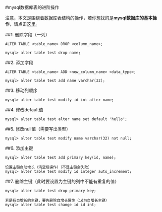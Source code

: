 #mysql数据库表的进阶操作

注意，本文是围绕着数据库表结构的操作，若你想找的是**mysql数据库的基本操作**，请点击[这里](/linux/mysql_basic_op.html)。

##1. 删除字段（一列）

    ALTER TABLE <table_name> DROP <column_name>;
    
    mysql> alter table test drop name;

##2. 添加字段
    
    ALTER TABLE <table_name> ADD <new_column_name> <data_type>;
    
    mysql> alter table test add name varchar(32);

##3. 移动列顺序

    mysql> alter table test modify id int after name;

##4. 修改default值

    mysql> alter table test alter name set default 'hello';

##5. 修改null值（需要写出类型）

    mysql> alter table test modify name varchar(32) not null;

##6. 添加主键

    mysql> alter table test add primary key(id, name);
    
    设置主键自动增长（清空后操作）（不是主键会失败）
    mysql> alter table test modify id integer auto_increment;

##7. 删除主键（此时要设置为主键的列中不能有重复的值）

    mysql> alter table test drop primary key;
    
    若是有自增长的主键，要先删除自增长属性（id为自增长主键）
    mysql> alter table test change id id int;